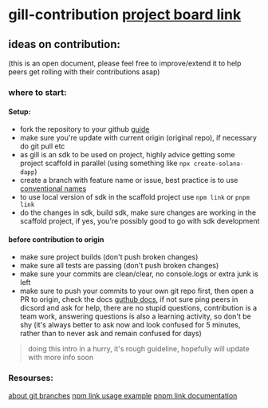 # gill-contribution [project board link](https://github.com/users/hnariman/projects/11)

## ideas on contribution:
(this is an open document, please feel free to improve/extend it to help peers get rolling with their contributions asap)

### where to start:
#### Setup:
- fork the repository to your github [guide](https://docs.github.com/en/pull-requests/collaborating-with-pull-requests/working-with-forks/fork-a-repo)
- make sure you're update with current origin (original repo), if necessary do git pull etc
- as gill is an sdk to be used on project, highly advice getting some project scaffold in parallel (using something like ```npx create-solana-dapp```)
- create a branch with feature name or issue, best practice is to use [conventional names](https://conventional-branch.github.io/)
- to use local version of sdk in the scaffold project use ```npm link``` or ```pnpm link```
- do the changes in sdk, build sdk, make sure changes are working in the scaffold project, if yes, you're possibly good to go with sdk development

#### before contribution to origin
- make sure project builds (don't push broken changes)
- make sure all tests are passing (don't push broken changes)
- make sure your commits are clean/clear, no console.logs or extra junk is left
- make sure to push your commits to your own git repo first, then open a PR to origin, check the docs [guthub docs](https://docs.github.com/en/pull-requests/collaborating-with-pull-requests/proposing-changes-to-your-work-with-pull-requests/creating-a-pull-request-from-a-fork), if not sure ping peers in dicsord and ask for help, there are no stupid questions, contribution is a team work, answering questions is also a learning activity, so don't be shy
(it's always better to ask now and look confused for 5 minutes, rather than to never ask and remain confused for days)

> doing this intro in a hurry, it's rough guideline, hopefully will update with more info soon

### Resourses:
[about git branches](https://git-scm.com/book/en/v2/Git-Branching-Basic-Branching-and-Merging)
[npm link usage example](https://dev.to/brunosartori/mastering-npm-link-simplifying-local-dependency-management-ggo)
[pnpm link documentation](https://pnpm.io/cli/link)
